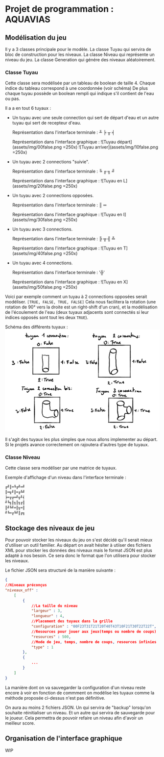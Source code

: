 # Projet de programmation : AQUAVIAS

## Modélisation du jeu

Il y a 3 classes principale pour le modèle. 
La classe Tuyau qui servira de bloc de construction pour les niveaux.
La classe Niveau qui représente un niveau du jeu.
La classe Generation qui génére des niveaux aléatoirement.

### Classe Tuyau

Cette classe sera modélisée par un tableau de boolean de taille 4. Chaque indice du tableau correspond à une coordonnée (voir schéma) De plus chaque tuyau possède un boolean rempli qui indique s'il contient de l'eau ou pas.

Il a a en tout 6 tuyaux :

- Un tuyau avec une seule connection qui sert de départ d'eau et un autre tuyau qui sert de recepteur d'eau.
  
  Représentation dans l'interface terminale : ╨ ╞ ╥ ╡

  Représentation dans l'interface graphique :
  ![Tuyau départ](assets/img/00false.png =250x)
  ![Tuyau arriver](assets/img/10false.png =250x)

- Un tuyau avec 2 connections "suivie".
  
  Représentation dans l'interface terminale : ╚ ╔ ╗ ╝

  Représentation dans l'interface graphique :
  ![Tuyau en L](assets/img/20false.png =250x)

- Un tuyau avec 2 connections opposées.
  
  Représentation dans l'interface terminale : ║ ═

  Représentation dans l'interface graphique :
  ![Tuyau en I](assets/img/30false.png =250x)

- Un tuyau avec 3 connections.
  
  Représentation dans l'interface terminale : ╠ ╦ ╣ ╩

  Représentation dans l'interface graphique :
  ![Tuyau en T](assets/img/40false.png =250x)
  
- Un tuyau avec 4 connections.
  
  Représentation dans l'interface terminale : '╬'

  Représentation dans l'interface graphique :
  ![Tuyau en X](assets/img/50false.png =250x)

Voici par exemple comment un tuyau à 2 connections opposées serait modéliser.
`[TRUE, FALSE, TRUE, FALSE]`
Cela nous facilitera la rotation (une rotation de 90° vers la droite est un right-shift d'un cran), et la modélisation de l'écoulement de l'eau (deux tuyaux adjacents sont connectés si leur indices opposés sont tout les deux `TRUE`).

Schéma des différents tuyaux :
![Schéma des tuyaux](Schéma_tuyaux.PNG)

Il s'agit des tuyaux les plus simples que nous allons implementer au départ. Si le projets avance correctement on rajoutera d'autres type de tuyaux.

### Classe Niveau

Cette classe sera modéliser par une matrice de tuyaux.

Exemple d'affichage d'un niveau dans l'interface terminale :

```bash
╔╝║═╚╔╝═╝
║═╗╝║═╔╚╝
╞═╔╔═╝╗╝╡
╝╚╗║╗║╗╔║
║╝╚╝═║╗═║
╝╚═╔╚╝║╔╗
```

## Stockage des niveaux de jeu

Pour pouvoir stocker les niveaux du jeu on s'est décidé qu'il serait mieux d'utiliser un outil familier.
Au départ on avait hésiter à utiiser des fichiers XML pour stocker les données des niveaux mais le format JSON est plus adapté à nos besoin. Ce sera donc le format que l'on utilisera pour stocker les niveaux.

Le fichier JSON sera structuré de la manière suivante :

```JSON
{
//Niveaux préconçus
"niveaux_off" :
    [
        {
            //La taille du niveau
            "largeur" : 3,
            "longueur" : 4,
            //Placement des tuyaux dans la grille
            "configuration" : "00F23T31T21T20T40T43T10F21T30T22T22T",
            //Resources pour jouer aux jeux(temps ou nombre de coups)
            "resources" : 500,
            //Mode de jeu, temps, nombre de coups, resources infinies
            "type" : 1
        },
        {
            ...
        }
    ]
}
```

La manière dont on va sauvegarder la configuration d'un niveau reste encore à voir en fonction de commment on modélise les tuyaux comme la méthode proposée ci-dessus n'est pas définitive.

On aura au moins 2 fichiers JSON. Un qui servira de "backup" lorsqu'on souhaite réinitialiser un niveau. Et un autre qui servira de sauvegarde pour le joueur.
Cela permettra de pouvoir refaire un niveau afin d'avoir un meilleur score.

## Organisation de l'interface graphique

WIP